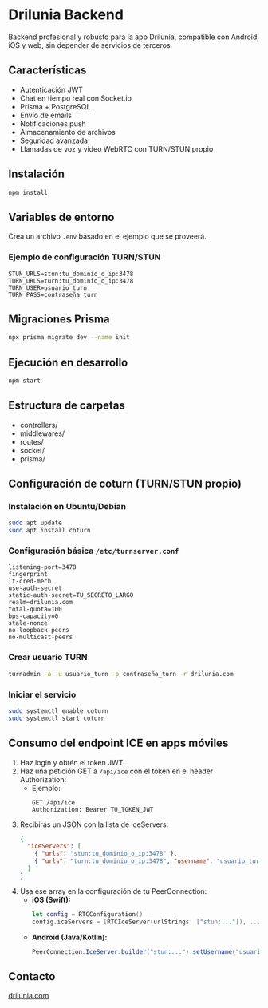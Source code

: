 # Drilunia Backend

Backend profesional y robusto para la app Drilunia, compatible con Android, iOS y web, sin depender de servicios de terceros.

## Características
- Autenticación JWT
- Chat en tiempo real con Socket.io
- Prisma + PostgreSQL
- Envío de emails
- Notificaciones push
- Almacenamiento de archivos
- Seguridad avanzada
- Llamadas de voz y video WebRTC con TURN/STUN propio

## Instalación
```bash
npm install
```

## Variables de entorno
Crea un archivo `.env` basado en el ejemplo que se proveerá.

### Ejemplo de configuración TURN/STUN
```
STUN_URLS=stun:tu_dominio_o_ip:3478
TURN_URLS=turn:tu_dominio_o_ip:3478
TURN_USER=usuario_turn
TURN_PASS=contraseña_turn
```

## Migraciones Prisma
```bash
npx prisma migrate dev --name init
```

## Ejecución en desarrollo
```bash
npm start
```

## Estructura de carpetas
- controllers/
- middlewares/
- routes/
- socket/
- prisma/

## Configuración de coturn (TURN/STUN propio)

### Instalación en Ubuntu/Debian
```sh
sudo apt update
sudo apt install coturn
```

### Configuración básica `/etc/turnserver.conf`
```
listening-port=3478
fingerprint
lt-cred-mech
use-auth-secret
static-auth-secret=TU_SECRETO_LARGO
realm=drilunia.com
total-quota=100
bps-capacity=0
stale-nonce
no-loopback-peers
no-multicast-peers
```

### Crear usuario TURN
```sh
turnadmin -a -u usuario_turn -p contraseña_turn -r drilunia.com
```

### Iniciar el servicio
```sh
sudo systemctl enable coturn
sudo systemctl start coturn
```

## Consumo del endpoint ICE en apps móviles

1. Haz login y obtén el token JWT.
2. Haz una petición GET a `/api/ice` con el token en el header Authorization:
   - Ejemplo:
     ```
     GET /api/ice
     Authorization: Bearer TU_TOKEN_JWT
     ```
3. Recibirás un JSON con la lista de iceServers:
   ```json
   {
     "iceServers": [
       { "urls": "stun:tu_dominio_o_ip:3478" },
       { "urls": "turn:tu_dominio_o_ip:3478", "username": "usuario_turn", "credential": "contraseña_turn" }
     ]
   }
   ```
4. Usa ese array en la configuración de tu PeerConnection:
   - **iOS (Swift):**
     ```swift
     let config = RTCConfiguration()
     config.iceServers = [RTCIceServer(urlStrings: ["stun:..."]), ...]
     ```
   - **Android (Java/Kotlin):**
     ```java
     PeerConnection.IceServer.builder("stun:...").setUsername("usuario_turn").setPassword("contraseña_turn").createIceServer();
     ```

## Contacto
[drilunia.com](https://drilunia.com) 